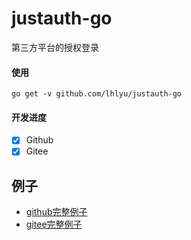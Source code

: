 # justauth-go
第三方平台的授权登录

#### 使用

`go get -v github.com/lhlyu/justauth-go`

#### 开发进度

- [X] Github
- [X] Gitee

## 例子

- [github完整例子](./test/github/main.go)
- [gitee完整例子](./test/gitee/main.go)

